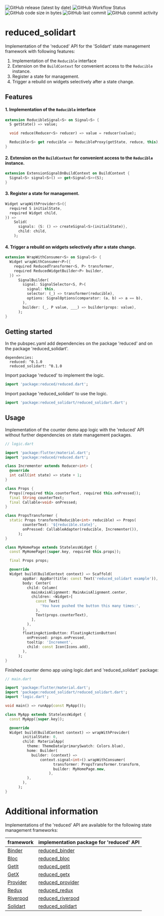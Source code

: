 ![GitHub release (latest by date)](https://img.shields.io/github/v/release/partmaster/reduced_solidart)
![GitHub Workflow Status](https://img.shields.io/github/actions/workflow/status/partmaster/reduced_solidart/dart.yml)
![GitHub code size in bytes](https://img.shields.io/github/languages/code-size/partmaster/reduced_solidart)
![GitHub last commit](https://img.shields.io/github/last-commit/partmaster/reduced_solidart)
![GitHub commit activity](https://img.shields.io/github/commit-activity/m/partmaster/reduced_solidart)
# reduced_solidart

Implementation of the 'reduced' API for the 'Solidart' state management framework with following features:

1. Implementation of the ```Reducible``` interface 
2. Extension on the ```BuildContext``` for convenient access to the  ```Reducible``` instance.
3. Register a state for management.
4. Trigger a rebuild on widgets selectively after a state change.

## Features

#### 1. Implementation of the ```Reducible``` interface 

```dart
extension ReducibleSignal<S> on Signal<S> {
  S getState() => value;

  void reduce(Reducer<S> reducer) => value = reducer(value);

  Reducible<S> get reducible => ReducibleProxy(getState, reduce, this);
}
```

#### 2. Extension on the ```BuildContext``` for convenient access to the  ```Reducible``` instance.

```dart
extension ExtensionSignalOnBuildContext on BuildContext {
  Signal<S> signal<S>() => get<Signal<S>>(S);
}
```

#### 3. Register a state for management.

```dart
Widget wrapWithProvider<S>({
  required S initialState,
  required Widget child,
}) =>
    Solid(
      signals: {S: () => createSignal<S>(initialState)},
      child: child,
    );
```

#### 4. Trigger a rebuild on widgets selectively after a state change.

```dart
extension WrapWithConsumer<S> on Signal<S> {
  Widget wrapWithConsumer<P>({
    required ReducedTransformer<S, P> transformer,
    required ReducedWidgetBuilder<P> builder,
  }) =>
      SignalBuilder(
        signal: SignalSelector<S, P>(
          signal: this,
          selector: (_) => transformer(reducible),
          options: SignalOptions(comparator: (a, b) => a == b),
        ),
        builder: (_, P value, ___) => builder(props: value),
      );
}
```

## Getting started

In the pubspec.yaml add dependencies on the package 'reduced' and on the package  'reduced_solidart'.

```
dependencies:
  reduced: ^0.1.0
  reduced_solidart: ^0.1.0
```

Import package 'reduced' to implement the logic.

```dart
import 'package:reduced/reduced.dart';
```

Import package 'reduced_solidart' to use the logic.

```dart
import 'package:reduced_solidart/reduced_solidart.dart';
```

## Usage

Implementation of the counter demo app logic with the 'reduced' API without further dependencies on state management packages.

```dart
// logic.dart

import 'package:flutter/material.dart';
import 'package:reduced/reduced.dart';

class Incrementer extends Reducer<int> {
  @override
  int call(int state) => state + 1;
}

class Props {
  Props({required this.counterText, required this.onPressed});
  final String counterText;
  final Callable<void> onPressed;
}

class PropsTransformer {
  static Props transform(Reducible<int> reducible) => Props(
        counterText: '${reducible.state}',
        onPressed: CallableAdapter(reducible, Incrementer()),
      );
}

class MyHomePage extends StatelessWidget {
  const MyHomePage({super.key, required this.props});

  final Props props;

  @override
  Widget build(BuildContext context) => Scaffold(
        appBar: AppBar(title: const Text('reduced_solidart example')),
        body: Center(
          child: Column(
            mainAxisAlignment: MainAxisAlignment.center,
            children: <Widget>[
              const Text(
                'You have pushed the button this many times:',
              ),
              Text(props.counterText),
            ],
          ),
        ),
        floatingActionButton: FloatingActionButton(
          onPressed: props.onPressed,
          tooltip: 'Increment',
          child: const Icon(Icons.add),
        ),
      );
}
```

Finished counter demo app using logic.dart and 'reduced_solidart' package:

```dart
// main.dart

import 'package:flutter/material.dart';
import 'package:reduced_solidart/reduced_solidart.dart';
import 'logic.dart';

void main() => runApp(const MyApp());

class MyApp extends StatelessWidget {
  const MyApp({super.key});

  @override
  Widget build(BuildContext context) => wrapWithProvider(
        initialState: 0,
        child: MaterialApp(
          theme: ThemeData(primarySwatch: Colors.blue),
          home: Builder(
            builder: (context) =>
                context.signal<int>().wrapWithConsumer(
                      transformer: PropsTransformer.transform,
                      builder: MyHomePage.new,
                    ),
          ),
        ),
      );
}
```

# Additional information

Implementations of the 'reduced' API are available for the following state management frameworks:

|framework|implementation package for 'reduced' API|
|---|---|
|[Binder](https://pub.dev/packages/binder)|[reduced_binder](https://github.com/partmaster/reduced_binder)|
|[Bloc](https://bloclibrary.dev/#/)|[reduced_bloc](https://github.com/partmaster/reduced_bloc)|
|[GetIt](https://pub.dev/packages/get_it)|[reduced_getit](https://github.com/partmaster/reduced_getit)|
|[GetX](https://pub.dev/packages/get)|[reduced_getx](https://github.com/partmaster/reduced_getx)|
|[Provider](https://pub.dev/packages/provider)|[reduced_provider](https://github.com/partmaster/reduced_provider)|
|[Redux](https://pub.dev/packages/redux)|[reduced_redux](https://github.com/partmaster/reduced_redux)|
|[Riverpod](https://riverpod.dev/)|[reduced_riverpod](https://github.com/partmaster/reduced_riverpod)|
|[Solidart](https://pub.dev/packages/solidart)|[reduced_solidart](https://github.com/partmaster/reduced_solidart)|
